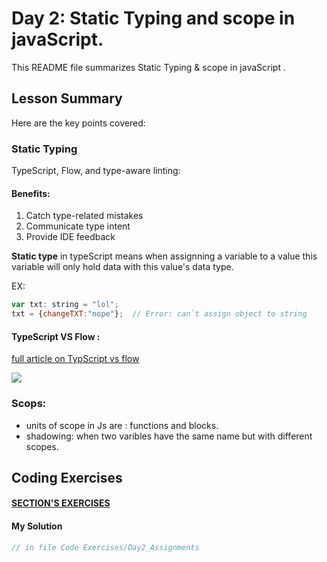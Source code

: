 # Day 2: Static Typing and scope in javaScript.

This README file summarizes Static Typing & scope in javaScript . 

## Lesson Summary
Here are the key points covered:

### Static Typing
  TypeScript, Flow, and type-aware linting:
#### Benefits:
1. Catch type-related mistakes
2. Communicate type intent
3. Provide IDE feedback

**Static type** in typeScript means when assignning a variable to a value this variable will only hold data with this value's data type.

EX:
```javascript
var txt: string = "lol";
txt = {changeTXT:"nope"};  // Error: can`t assign object to string
```
#### TypeScript VS Flow :

[full article on TypScript vs flow ](https://github.com/niieani/typescript-vs-flowtype)

![](./images/)


### Scops: 
- units of scope in Js are : functions and blocks.
- shadowing: when two varibles have the same name but with different scopes. 



## Coding Exercises

#### [SECTION'S EXERCISES](https://github.com/orjwan-alrajaby/gsg-expressjs-backend-training-2023/blob/main/learning-sprint-1/week3-day2-tasks/tasks.md)

#### My Solution
```javascript
// in file Code Exercises/Day2_Assignments
```

